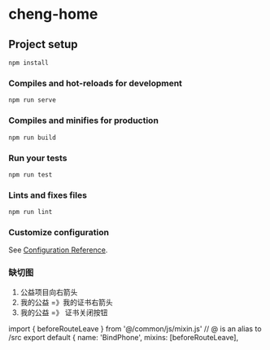 # cheng-home

## Project setup
```
npm install
```

### Compiles and hot-reloads for development
```
npm run serve
```

### Compiles and minifies for production
```
npm run build
```

### Run your tests
```
npm run test
```

### Lints and fixes files
```
npm run lint
```

### Customize configuration
See [Configuration Reference](https://cli.vuejs.org/config/).

### 缺切图
1. 公益项目向右箭头
2. 我的公益 =》我的证书右箭头
2. 我的公益 =》 证书关闭按钮


import { beforeRouteLeave } from '@/common/js/mixin.js'
// @ is an alias to /src
export default {
  name: 'BindPhone',
  mixins: [beforeRouteLeave],